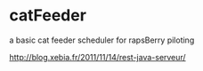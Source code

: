 # catFeeder
a basic cat feeder scheduler for rapsBerry piloting

http://blog.xebia.fr/2011/11/14/rest-java-serveur/
